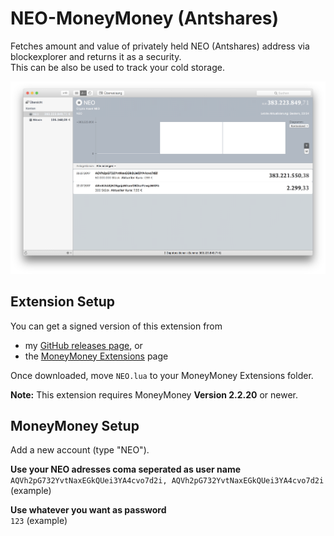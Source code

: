 # NEO-MoneyMoney (Antshares)
Fetches amount and value of privately held NEO (Antshares) address via blockexplorer and returns it as a security.  
This can be also be used to track your cold storage.

![MoneyMoney screenshot with NEO Balance](Screens/neo-balance.png)

## Extension Setup

You can get a signed version of this extension from

* my [GitHub releases page](https://github.com/Jacubeit/NEO-MoneyMoney/releases/tag/v0.1), or
* the [MoneyMoney Extensions](https://moneymoney-app.com/extensions/) page

Once downloaded, move `NEO.lua` to your MoneyMoney Extensions folder.

**Note:** This extension requires MoneyMoney **Version 2.2.20** or newer.

## MoneyMoney Setup

Add a new account (type "NEO"). 

**Use your NEO adresses coma seperated as user name**  
`AQVh2pG732YvtNaxEGkQUei3YA4cvo7d2i, AQVh2pG732YvtNaxEGkQUei3YA4cvo7d2i` (example)

**Use whatever you want as password**  
`123` (example)

